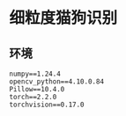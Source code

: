 细粒度猫狗识别
====
环境
-----
```
numpy==1.24.4
opencv_python==4.10.0.84
Pillow==10.4.0
torch==2.2.0
torchvision==0.17.0
```
